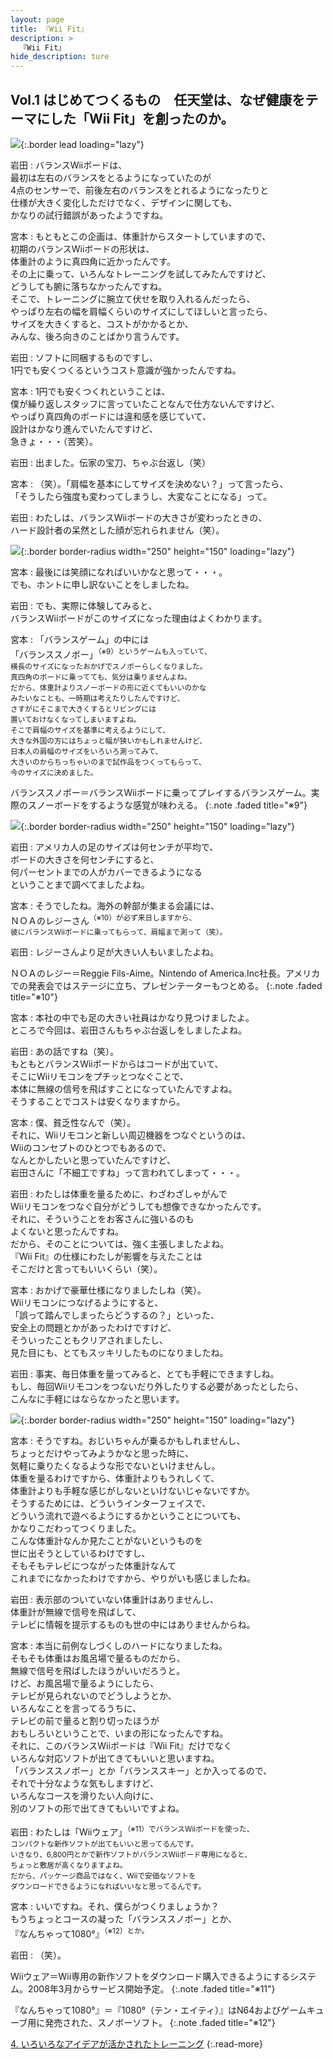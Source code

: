 ```yaml
---
layout: page
title: 『Wii Fit』
description: >
  『Wii Fit』
hide_description: ture
---
```


## Vol.1 はじめてつくるもの　任天堂は、なぜ健康をテーマにした「Wii Fit」を創ったのか。

![](/interviews/jp/wii/rfnj/vol1/img/mainvisual.jpg){:.border lead loading="lazy"}

岩田
: バランスWiiボードは、<br>最初は左右のバランスをとるようになっていたのが<br>4点のセンサーで、前後左右のバランスをとれるようになったりと<br>仕様が大きく変化しただけでなく、デザインに関しても、<br>かなりの試行錯誤があったようですね。

宮本
: もともとこの企画は、体重計からスタートしていますので、<br>初期のバランスWiiボードの形状は、<br>体重計のように真四角に近かったんです。<br>その上に乗って、いろんなトレーニングを試してみたんですけど、<br>どうしても腑に落ちなかったんですね。<br>そこで、トレーニングに腕立て伏せを取り入れるんだったら、<br>やっぱり左右の幅を肩幅くらいのサイズにしてほしいと言ったら、<br>サイズを大きくすると、コストがかかるとか、<br>みんな、後ろ向きのことばかり言うんです。

岩田
: ソフトに同梱するものですし、<br>1円でも安くつくるというコスト意識が強かったんですね。

宮本
: 1円でも安くつくれということは、<br>僕が繰り返しスタッフに言っていたことなんで仕方ないんですけど、<br>やっぱり真四角のボードには違和感を感じていて、<br>設計はかなり進んでいたんですけど、<br>急きょ・・・（苦笑）。

岩田
: 出ました。伝家の宝刀、ちゃぶ台返し（笑）

宮本
: （笑）。「肩幅を基本にしてサイズを決めない？」って言ったら、<br>「そうしたら強度も変わってしまうし、大変なことになる」って。

岩田
: わたしは、バランスWiiボードの大きさが変わったときの、<br>ハード設計者の呆然とした顔が忘れられません（笑）。

![](/interviews/jp/wii/rfnj/vol1/img/photo8.jpg){:.border border-radius width="250" height="150" loading="lazy"}

宮本
: 最後には笑顔になればいいかなと思って・・・。<br>でも、ホントに申し訳ないことをしましたね。

岩田
: でも、実際に体験してみると、<br>バランスWiiボードがこのサイズになった理由はよくわかります。

宮本
: 「バランスゲーム」の中には<br>「バランススノボー」<SUP>（※9）というゲームも入っていて、<br>横長のサイズになったおかげでスノボーらしくなりました。<br>真四角のボードに乗ってても、気分は乗りませんよね。<br>だから、体重計よりスノーボードの形に近くてもいいのかな<br>みたいなことも、一時期は考えたりしたんですけど、<br>さすがにそこまで大きくするとリビングには<br>置いておけなくなってしまいますよね。<br>そこで肩幅のサイズを基準に考えるようにして、<br>大きな外国の方にはちょっと幅が狭いかもしれませんけど、<br>日本人の肩幅のサイズをいろいろ測ってみて、<br>大きいのからちっちゃいのまで試作品をつくってもらって、<br>今のサイズに決めました。

バランススノボー＝バランスWiiボードに乗ってプレイするバランスゲーム。実際のスノーボードをするような感覚が味わえる。
{:.note .faded title="※9"}

![](/interviews/jp/wii/rfnj/vol1/img/photo7.jpg){:.border border-radius width="250" height="150" loading="lazy"}

岩田
: アメリカ人の足のサイズは何センチが平均で、<br>ボードの大きさを何センチにすると、<br>何パーセントまでの人がカバーできるようになる<br>ということまで調べてましたよね。

宮本
: そうでしたね。海外の幹部が集まる会議には、<br>ＮＯＡのレジーさん<SUP>（※10）が必ず来日しますから、<br>彼にバランスWiiボードに乗ってもらって、肩幅まで測って（笑）。

岩田
: レジーさんより足が大きい人もいましたよね。

ＮＯＡのレジー＝Reggie Fils-Aime。Nintendo of America.Inc社長。アメリカでの発表会ではステージに立ち、プレゼンテーターもつとめる。
{:.note .faded title="※10"}

宮本
: 本社の中でも足の大きい社員はかなり見つけましたよ。<br>ところで今回は、岩田さんもちゃぶ台返しをしましたよね。

岩田
: あの話ですね（笑）。<br>もともとバランスWiiボードからはコードが出ていて、<br>そこにWiiリモコンをプチッとつなぐことで、<br>本体に無線の信号を飛ばすことになっていたんですよね。<br>そうすることでコストは安くなりますから。

宮本
: 僕、貧乏性なんで（笑）。<br>それに、Wiiリモコンと新しい周辺機器をつなぐというのは、<br>Wiiのコンセプトのひとつでもあるので、<br>なんとかしたいと思っていたんですけど、<br>岩田さんに「不細工ですね」って言われてしまって・・・。

岩田
: わたしは体重を量るために、わざわざしゃがんで<br>Wiiリモコンをつなぐ自分がどうしても想像できなかったんです。<br>それに、そういうことをお客さんに強いるのも<br>よくないと思ったんですね。<br>だから、そのことについては、強く主張しましたよね。<br>『Wii Fit』の仕様にわたしが影響を与えたことは<br>そこだけと言ってもいいくらい（笑）。

宮本
: おかげで豪華仕様になりましたしね（笑）。<br>Wiiリモコンにつなげるようにすると、<br>「誤って踏んでしまったらどうするの？」といった、<br>安全上の問題とかがあったわけですけど、<br>そういったこともクリアされましたし、<br>見た目にも、とてもスッキリしたものになりましたね。

岩田
: 事実、毎日体重を量ってみると、とても手軽にできますしね。<br>もし、毎回Wiiリモコンをつないだり外したりする必要があったとしたら、<br>こんなに手軽にはならなかったと思います。

![](/interviews/jp/wii/rfnj/vol1/img/photo9.jpg){:.border border-radius width="250" height="150" loading="lazy"}

宮本
: そうですね。おじいちゃんが乗るかもしれませんし、<br>ちょっとだけやってみようかなと思った時に、<br>気軽に乗りたくなるような形でないといけませんし。<br>体重を量るわけですから、体重計よりもうれしくて、<br>体重計よりも手軽な感じがしないといけないじゃないですか。<br>そうするためには、どういうインターフェイスで、<br>どういう流れで遊べるようにするかということについても、<br>かなりこだわってつくりました。<br>こんな体重計なんか見たことがないというものを<br>世に出そうとしているわけですし、<br>そもそもテレビにつながった体重計なんて<br>これまでになかったわけですから、やりがいも感じましたね。

岩田
: 表示部のついていない体重計はありませんし、<br>体重計が無線で信号を飛ばして、<br>テレビに情報を提示するものも世の中にはありませんからね。

宮本
: 本当に前例なしづくしのハードになりましたね。<br>そもそも体重はお風呂場で量るものだから、<br>無線で信号を飛ばしたほうがいいだろうと。<br>けど、お風呂場で量るようにしたら、<br>テレビが見られないのでどうしようとか、<br>いろんなことを言ってるうちに、<br>テレビの前で量ると割り切ったほうが<br>おもしろいということで、いまの形になったんですね。<br>それに、このバランスWiiボードは『Wii Fit』だけでなく<br>いろんな対応ソフトが出てきてもいいと思いますね。<br>「バランススノボー」とか「バランススキー」とか入ってるので、<br>それで十分なような気もしますけど、<br>いろんなコースを滑りたい人向けに、<br>別のソフトの形で出てきてもいいですよね。

岩田
: わたしは「Wiiウェア」<SUP>（※11）でバランスWiiボードを使った、<br>コンパクトな新作ソフトが出てもいいと思ってるんです。<br>いきなり、6,800円とかで新作ソフトがバランスWiiボード専用になると、<br>ちょっと敷居が高くなりますよね。<br>だから、パッケージ商品ではなく、Wiiで安価なソフトを<br>ダウンロードできるようになればいいなと思ってるんです。

宮本
: いいですね。それ、僕らがつくりましょうか？<br>もうちょっとコースの凝った「バランススノボー」とか、<br>『なんちゃって1080°』<SUP>（※12）とか。

岩田
: （笑）。

Wiiウェア＝Wii専用の新作ソフトをダウンロード購入できるようにするシステム。2008年3月からサービス開始予定。
{:.note .faded title="※11"}

『なんちゃって1080°』＝『1080°（テン・エイティ）』はN64およびゲームキューブ用に発売された、スノボーソフト。
{:.note .faded title="※12"}

[4. いろいろなアイデアが活かされたトレーニング](4.md)
{:.read-more}

